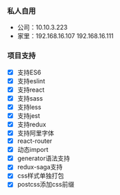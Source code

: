 ### 私人自用
- 公司：10.10.3.223
- 家里：192.168.16.107 192.168.16.111

### 项目支持
- [x] 支持ES6
- [x] 支持eslint
- [x] 支持react
- [x] 支持sass
- [x] 支持less
- [x] 支持jest
- [x] 支持redux
- [x] 支持阿里字体
- [x] react-router
- [x] 动态import
- [x] generator语法支持
- [x] redux-saga支持
- [x] css样式单独打包
- [x] postcss添加css前缀
